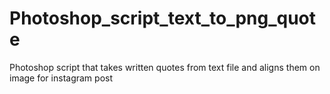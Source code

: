 # Photoshop_script_text_to_png_quote
Photoshop script that takes written quotes from text file and aligns them on image for instagram post
